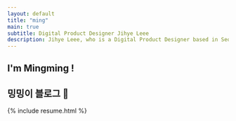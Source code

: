 ```yaml
---
layout: default
title: "ming"
main: true
subtitle: Digital Product Designer Jihye Leee
description: Jihye Leee, who is a Digital Product Designer based in Seoul, South Korea. | '이지혜' 디지털 프로덕트 디자이너입니다.
---
```

<div class="intro-animation">
<section class="explanation">
    <h1 class="intro">
    I'm Mingming !
    </h1>
    <h2 class="intro">밍밍이 블로그 &#x1f49c;</h2>
</section>
</div>
{% include resume.html %}
